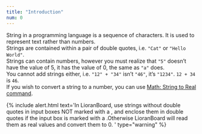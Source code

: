 ```yaml
---
title: "Introduction"
num: 0
---
```


String in a programming language is a sequence of characters. It is used to represent text rather than numbers.\
Strings are contained within a pair of double quotes, i.e. `"Cat"` or `"Hello World"`.\
Strings can contain numbers, however you must realize that `"5"` doesn’t have the value of 5, it has the value of 0, the same as `"a"` does.\
You cannot add strings either, i.e. `"12" + "34"` isn’t `"46"`, it’s `"1234"`. `12 + 34` is `46`.\
If you wish to convert a string to a number, you can use [Math: String to Real command](#Math:StringtoReal).

{% include alert.html text='In LioranBoard, use strings without double quotes in input boxes NOT marked with a <i class="fas fa-asterisk" style="color:FireBrick;" title="Parameter can be a variable, real value or a string"></i>, and enclose them in double quotes if the input box is marked with a <i class="fas fa-asterisk" style="color:FireBrick;" title="Parameter can be a variable, real value or a string"></i>.Otherwise LioranBoard will read them as real values and convert them to 0. ' type="warning" %} 











